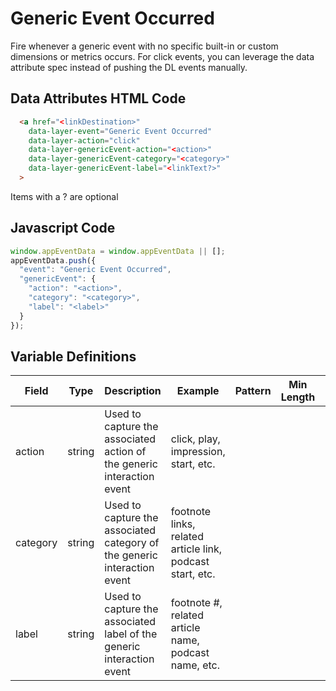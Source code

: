 # Generic Event Occurred

Fire whenever a generic event with no specific built-in or custom dimensions or metrics occurs. For click events, you can leverage the data attribute spec instead of pushing the DL events manually.

## Data Attributes HTML Code

```html
  <a href="<linkDestination>"
    data-layer-event="Generic Event Occurred"
    data-layer-action="click"
    data-layer-genericEvent-action="<action>"
    data-layer-genericEvent-category="<category>"
    data-layer-genericEvent-label="<linkText?>"
  >
```

Items with a ? are optional

## Javascript Code

```js
window.appEventData = window.appEventData || [];
appEventData.push({
  "event": "Generic Event Occurred",
  "genericEvent": {
    "action": "<action>",
    "category": "<category>",
    "label": "<label>"
  }
});
```
## Variable Definitions

|Field|Type|Description|Example|Pattern|Min Length|Max Length|Minimum|Maximum|Multiple Of|
| --- | --- | --- | --- | --- | --- | --- | --- | --- | --- |
|action|string|Used to capture the associated action of the generic interaction event|click, play, impression, start, etc.|
|category|string|Used to capture the associated category of the generic interaction event|footnote links,  related article link, podcast start, etc.|
|label|string|Used to capture the associated label of the generic interaction event|footnote #, related article name, podcast name, etc.|